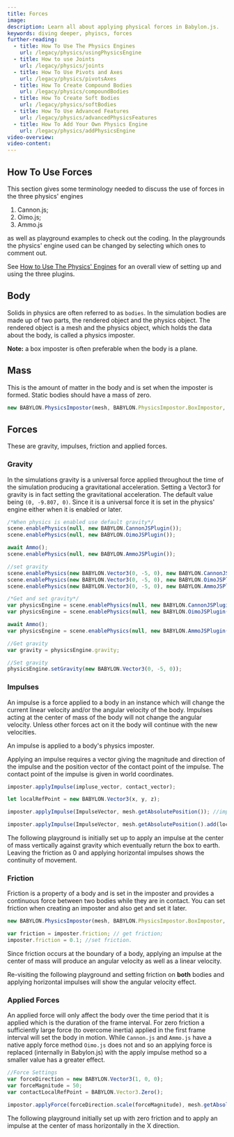 ```yaml
---
title: Forces
image:
description: Learn all about applying physical forces in Babylon.js.
keywords: diving deeper, phyiscs, forces
further-reading:
  - title: How To Use The Physics Engines
    url: /legacy/physics/usingPhysicsEngine
  - title: How to use Joints
    url: /legacy/physics/joints
  - title: How To Use Pivots and Axes
    url: /legacy/physics/pivotsAxes
  - title: How To Create Compound Bodies
    url: /legacy/physics/compoundBodies
  - title: How To Create Soft Bodies
    url: /legacy/physics/softBodies
  - title: How To Use Advanced Features
    url: /legacy/physics/advancedPhysicsFeatures
  - title: How To Add Your Own Physics Engine
    url: /legacy/physics/addPhysicsEngine
video-overview:
video-content:
---
```


## How To Use Forces

This section gives some terminology needed to discuss the use of forces in the three physics' engines

1. Cannon.js;
2. Oimo.js;
3. Ammo.js

as well as playground examples to check out the coding. In the playgrounds the physics' engine used can be changed by selecting which ones to comment out.

See [How to Use The Physics' Engines](/legacy/physics/usingPhysicsEngine) for an overall view of setting up and using the three plugins.

## Body

Solids in physics are often referred to as `bodies`. In the simulation bodies are made up of two parts, the rendered object and the physics object. The rendered object is a mesh and the physics object, which holds the data about the body, is called a physics imposter.

**Note:** a box imposter is often preferable when the body is a plane.

## Mass

This is the amount of matter in the body and is set when the imposter is formed. Static bodies should have a mass of zero.

```javascript
new BABYLON.PhysicsImpostor(mesh, BABYLON.PhysicsImpostor.BoxImpostor, { mass: 2 }, scene);
```

## Forces

These are gravity, impulses, friction and applied forces.

### Gravity

In the simulations gravity is a universal force applied throughout the time of the simulation producing a gravitational acceleration. Setting a Vector3 for gravity is in fact setting the gravitational acceleration. The default value being `(0, -9.807, 0)`. Since it is a universal force it is set in the physics' engine either when it is enabled or later.

```javascript
/*When physics is enabled use default gravity*/
scene.enablePhysics(null, new BABYLON.CannonJSPlugin());
scene.enablePhysics(null, new BABYLON.OimoJSPlugin());

await Ammo();
scene.enablePhysics(null, new BABYLON.AmmoJSPlugin());

//set gravity
scene.enablePhysics(new BABYLON.Vector3(0, -5, 0), new BABYLON.CannonJSPlugin());
scene.enablePhysics(new BABYLON.Vector3(0, -5, 0), new BABYLON.OimoJSPlugin());
scene.enablePhysics(new BABYLON.Vector3(0, -5, 0), new BABYLON.AmmoJSPlugin());

/*Get and set gravity*/
var physicsEngine = scene.enablePhysics(null, new BABYLON.CannonJSPlugin());
var physicsEngine = scene.enablePhysics(null, new BABYLON.OimoJSPlugin());

await Ammo();
var physicsEngine = scene.enablePhysics(null, new BABYLON.AmmoJSPlugin());

//Get gravity
var gravity = physicsEngine.gravity;

//Set gravity
physicsEngine.setGravity(new BABYLON.Vector3(0, -5, 0));
```

<Playground id="#YUNAST#3" title="Gravity Example" description="Simple example of using gravity in a phyics engine."/>

### Impulses

An impulse is a force applied to a body in an instance which will change the current linear velocity and/or the angular velocity of the body. Impulses acting at the center of mass of the body will not change the angular velocity. Unless other forces act on it the body will continue with the new velocities.

An impulse is applied to a body's physics imposter.

Applying an impulse requires a vector giving the magnitude and direction of the impulse and the position vector of the contact point of the impulse. The contact point of the impulse is given in world coordinates.

```javascript
imposter.applyImpulse(impluse_vector, contact_vector);

let localRefPoint = new BABYLON.Vector3(x, y, z);

imposter.applyImpulse(ImpulseVector, mesh.getAbsolutePosition()); //impulse at center of mass

imposter.applyImpulse(ImpulseVector, mesh.getAbsolutePosition().add(localRefPoint)); //impulse at a local point
```

The following playground is initially set up to apply an impulse at the center of mass vertically against gravity which eventually return the box to earth. Leaving the friction as 0 and applying horizontal impulses shows the continuity of movement.

<Playground id="#RHBQY9#12" title="Impulses Example 1" description="Simple example of adding impulses to objects."/>

### Friction

Friction is a property of a body and is set in the imposter and provides a continuous force between two bodies while they are in contact. You can set friction when creating an imposter and also get and set it later.

```javascript
new BABYLON.PhysicsImpostor(mesh, BABYLON.PhysicsImpostor.BoxImpostor, { mass: 2, friction: 0.4 }, scene); //on creation

var friction = imposter.friction; // get friction;
imposter.friction = 0.1; //set friction.
```

Since friction occurs at the boundary of a body, applying an impulse at the center of mass will produce an angular velocity as well as a linear velocity.

Re-visiting the following playground and setting friction on **both** bodies and applying horizontal impulses will show the angular velocity effect.

<Playground id="#RHBQY9#12" title="Impulses Example 2" description="Simple example of adding impulses to objects."/>

### Applied Forces

An applied force will only affect the body over the time period that it is applied which is the duration of the frame interval. For zero friction a sufficiently large force (to overcome inertia) applied in the first frame interval will set the body in motion. While `Cannon.js` and `Ammo.js` have a native apply force method `Oimo.js` does not and so an applying force is replaced (internally in Babylon.js) with the apply impulse method so a smaller value has a greater effect.

```javascript
//Force Settings
var forceDirection = new BABYLON.Vector3(1, 0, 0);
var forceMagnitude = 50;
var contactLocalRefPoint = BABYLON.Vector3.Zero();

impostor.applyForce(forceDirection.scale(forceMagnitude), mesh.getAbsolutePosition().add(contactLocalRefPoint));
```

The following playground initially set up with zero friction and to apply an impulse at the center of mass horizontally in the X direction.

<Playground id="#RHBQY9#1" title="Applying Forces" description="Simple example of applying forces to objects."/>
